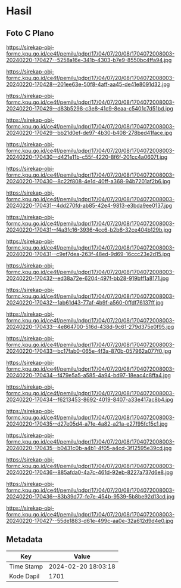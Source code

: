 # Hasil

## Foto C Plano

https://sirekap-obj-formc.kpu.go.id/ce4f/pemilu/pdpr/17/04/07/20/08/1704072008003-20240220-170427--5258a16e-341b-4303-b7e9-8550bc4ffa94.jpg

https://sirekap-obj-formc.kpu.go.id/ce4f/pemilu/pdpr/17/04/07/20/08/1704072008003-20240220-170428--201ee63e-50f8-4aff-aa45-de41e8091d32.jpg

https://sirekap-obj-formc.kpu.go.id/ce4f/pemilu/pdpr/17/04/07/20/08/1704072008003-20240220-170429--d83b5298-c3e8-41c9-8eaa-c5401c7d51bd.jpg

https://sirekap-obj-formc.kpu.go.id/ce4f/pemilu/pdpr/17/04/07/20/08/1704072008003-20240220-170429--bb21d0ef-de97-4b30-b408-278bed41face.jpg

https://sirekap-obj-formc.kpu.go.id/ce4f/pemilu/pdpr/17/04/07/20/08/1704072008003-20240220-170430--d421e11b-c55f-4220-8f6f-201cc4a0607f.jpg

https://sirekap-obj-formc.kpu.go.id/ce4f/pemilu/pdpr/17/04/07/20/08/1704072008003-20240220-170430--8c22f808-4e1d-40ff-a368-94b7201af2b6.jpg

https://sirekap-obj-formc.kpu.go.id/ce4f/pemilu/pdpr/17/04/07/20/08/1704072008003-20240220-170431--4dd270fd-ab85-42e4-9813-e3bda9ee0137.jpg

https://sirekap-obj-formc.kpu.go.id/ce4f/pemilu/pdpr/17/04/07/20/08/1704072008003-20240220-170431--f4a3fc16-3936-4cc6-b2b6-32ce404b129b.jpg

https://sirekap-obj-formc.kpu.go.id/ce4f/pemilu/pdpr/17/04/07/20/08/1704072008003-20240220-170431--c9ef7dea-263f-48ed-9d69-16ccc23e2d15.jpg

https://sirekap-obj-formc.kpu.go.id/ce4f/pemilu/pdpr/17/04/07/20/08/1704072008003-20240220-170432--ed38a72e-6204-497f-bb28-919bff1a8171.jpg

https://sirekap-obj-formc.kpu.go.id/ce4f/pemilu/pdpr/17/04/07/20/08/1704072008003-20240220-170432--1ab61d43-77af-4b9f-a560-0ffdf76137ff.jpg

https://sirekap-obj-formc.kpu.go.id/ce4f/pemilu/pdpr/17/04/07/20/08/1704072008003-20240220-170433--4e864700-516d-438d-9c61-279d375e0f95.jpg

https://sirekap-obj-formc.kpu.go.id/ce4f/pemilu/pdpr/17/04/07/20/08/1704072008003-20240220-170433--bc17fab0-065e-4f3a-870b-057962a077f0.jpg

https://sirekap-obj-formc.kpu.go.id/ce4f/pemilu/pdpr/17/04/07/20/08/1704072008003-20240220-170434--f479e5a5-a585-4a94-bd97-18eac4c8ffa4.jpg

https://sirekap-obj-formc.kpu.go.id/ce4f/pemilu/pdpr/17/04/07/20/08/1704072008003-20240220-170434--f6213453-8692-4019-8407-a33e417ac8b4.jpg

https://sirekap-obj-formc.kpu.go.id/ce4f/pemilu/pdpr/17/04/07/20/08/1704072008003-20240220-170435--d27e05d4-a7fe-4a82-a21a-e27f95fc15c1.jpg

https://sirekap-obj-formc.kpu.go.id/ce4f/pemilu/pdpr/17/04/07/20/08/1704072008003-20240220-170435--b0431c0b-a4b1-4f05-a4cd-3f12595e39cd.jpg

https://sirekap-obj-formc.kpu.go.id/ce4f/pemilu/pdpr/17/04/07/20/08/1704072008003-20240220-170436--885afda0-4a7c-461d-92eb-8227a737d6e8.jpg

https://sirekap-obj-formc.kpu.go.id/ce4f/pemilu/pdpr/17/04/07/20/08/1704072008003-20240220-170436--83b39d77-fe7e-454b-9539-5b8be92d13cd.jpg

https://sirekap-obj-formc.kpu.go.id/ce4f/pemilu/pdpr/17/04/07/20/08/1704072008003-20240220-170427--55de1883-d61e-499c-aa0e-32a612d9d4e0.jpg


## Metadata

| Key        | Value               |
| ---------- | ------------------- |
| Time Stamp | 2024-02-20 18:03:18 |
| Kode Dapil | 1701                |



